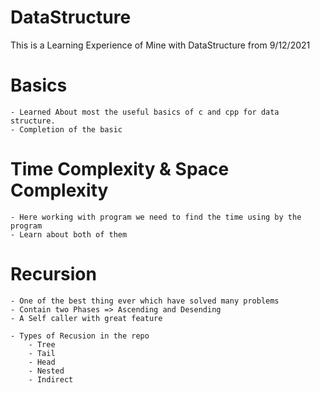 # DataStructure
This is  a Learning Experience of Mine with DataStructure from 9/12/2021 

# Basics
    - Learned About most the useful basics of c and cpp for data structure.
    - Completion of the basic

# Time Complexity & Space Complexity
    - Here working with program we need to find the time using by the program
    - Learn about both of them

# Recursion
    - One of the best thing ever which have solved many problems
    - Contain two Phases => Ascending and Desending
    - A Self caller with great feature
    
    - Types of Recusion in the repo
        - Tree
        - Tail
        - Head
        - Nested
        - Indirect
         

